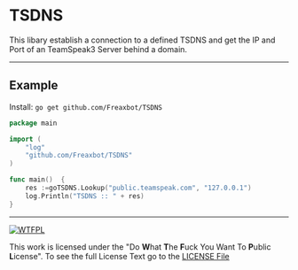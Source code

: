 # TSDNS
This libary establish a connection to a defined TSDNS and get the IP and Port of an TeamSpeak3 Server behind a domain. 

---
## Example
Install: `go get github.com/Freaxbot/TSDNS`
```go
package main

import (
    "log"
    "github.com/Freaxbot/TSDNS"
)

func main()  {
    res :=goTSDNS.Lookup("public.teamspeak.com", "127.0.0.1")
    log.Println("TSDNS :: " + res)
}
```

---
[![WTFPL](https://upload.wikimedia.org/wikipedia/commons/thumb/0/0a/WTFPL_badge.svg/320px-WTFPL_badge.svg.png)](LICENSE.md)

This work is licensed under the "Do **W**hat **T**he **F**uck You Want To **P**ublic **L**icense". To see the full License Text go to the [LICENSE File](LICENSE.md)
 
